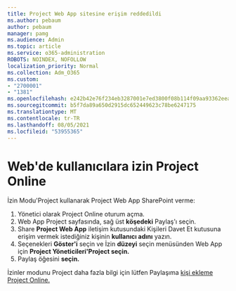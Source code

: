 ```yaml
---
title: Project Web App sitesine erişim reddedildi
ms.author: pebaum
author: pebaum
manager: pamg
ms.audience: Admin
ms.topic: article
ms.service: o365-administration
ROBOTS: NOINDEX, NOFOLLOW
localization_priority: Normal
ms.collection: Adm_O365
ms.custom:
- "2700001"
- "1381"
ms.openlocfilehash: e242b42e76f234eb3287001e7ed3800f08b114f09aa93362eea215109ea7bac5
ms.sourcegitcommit: b5f7da89a650d2915dc652449623c78be6247175
ms.translationtype: MT
ms.contentlocale: tr-TR
ms.lasthandoff: 08/05/2021
ms.locfileid: "53955365"
---
```

# <a name="give-users-permissions-in-project-online"></a>Web'de kullanıcılara izin Project Online

İzin Modu'Project kullanarak Project Web App SharePoint verme:

1. Yönetici olarak Project Online oturum açma.
2. Web App Project sayfasında, sağ üst **köşedeki** Paylaş'ı seçin.
3. Share **Project Web App** iletişim kutusundaki Kişileri Davet Et kutusuna erişim vermek istediğiniz kişinin **kullanıcı adını** yazın.
4. Seçenekleri **Göster'i** seçin ve İzin **düzeyi** seçin menüsünden Web App için **Project Yöneticileri'Project seçin.**
5. Paylaş öğesini **seçin.**

İzinler modunu Project daha fazla bilgi için lütfen Paylaşıma [kişi ekleme Project Online.](https://docs.microsoft.com/projectonline/step-2-add-people-to-project-online)
